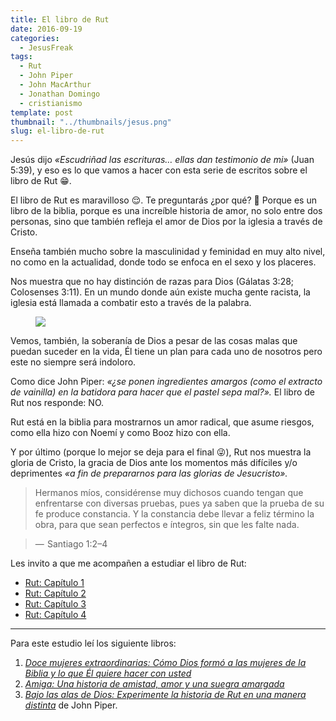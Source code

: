 ```yaml
---
title: El libro de Rut
date: 2016-09-19
categories:
  - JesusFreak
tags:
  - Rut
  - John Piper
  - John MacArthur
  - Jonathan Domingo
  - cristianismo
template: post
thumbnail: "../thumbnails/jesus.png"
slug: el-libro-de-rut
---
```


Jesús dijo _«Escudriñad las escrituras… ellas dan testimonio de mi»_ (Juan 5:39), y eso es lo que vamos a hacer con esta serie de escritos sobre el libro de Rut 😁.

El libro de Rut es maravilloso 😌. Te preguntarás ¿por qué? 🤔 Porque es un libro de la biblia, porque es una increíble historia de amor, no solo entre dos personas, sino que también refleja el amor de Dios por la iglesia a través de Cristo.

Enseña también mucho sobre la masculinidad y feminidad en muy alto nivel, no como en la actualidad, donde todo se enfoca en el sexo y los placeres.

Nos muestra que no hay distinción de razas para Dios (Gálatas 3:28; Colosenses 3:11). En un mundo donde aún existe mucha gente racista, la iglesia está llamada a combatir esto a través de la palabra.

<figure>

![](https://cdn-images-1.medium.com/max/600/1*09bAvRWA1F_htj3520HWzw.png)

</figure>

Vemos, también, la soberanía de Dios a pesar de las cosas malas que puedan suceder en la vida, Él tiene un plan para cada uno de nosotros pero este no siempre será indoloro.

Como dice John Piper: _«¿se ponen ingredientes amargos (como el extracto de vainilla) en la batidora para hacer que el pastel sepa mal?»._ El libro de Rut nos responde: NO.

Rut está en la biblia para mostrarnos un amor radical, que asume riesgos, como ella hizo con Noemí y como Booz hizo con ella.

Y por último (porque lo mejor se deja para el final 😜), Rut nos muestra la gloria de Cristo, la gracia de Dios ante los momentos más difíciles y/o deprimentes _«a fin de prepararnos para las glorias de Jesucristo»._

> Hermanos míos, considérense muy dichosos cuando tengan que enfrentarse con diversas pruebas, pues ya saben que la prueba de su fe produce constancia. Y la constancia debe llevar a feliz término la obra, para que sean perfectos e íntegros, sin que les falte nada.

> —  Santiago 1:2–4

Les invito a que me acompañen a estudiar el libro de Rut:

- [Rut: Capítulo 1](https://lavaldi.com/rut-1)
- [Rut: Capítulo 2](https://lavaldi.com/rut-2)
- [Rut: Capítulo 3](https://lavaldi.com/rut-3)
- [Rut: Capítulo 4](https://lavaldi.com/rut-4)

---

Para este estudio leí los siguiente libros:

1. [_Doce mujeres extraordinarias: Cómo Dios formó a las mujeres de la Biblia y lo que Él quiere hacer con usted_](https://amzn.com/0881139629)
2. [_Amiga: Una historia de amistad, amor y una suegra amargada_](https://amzn.com/B016VD3HJ0)
3. [_Bajo las alas de Dios: Experimente la historia de Rut en una manera distinta_](https://amzn.com/B01K3L8KHU) de John Piper.
